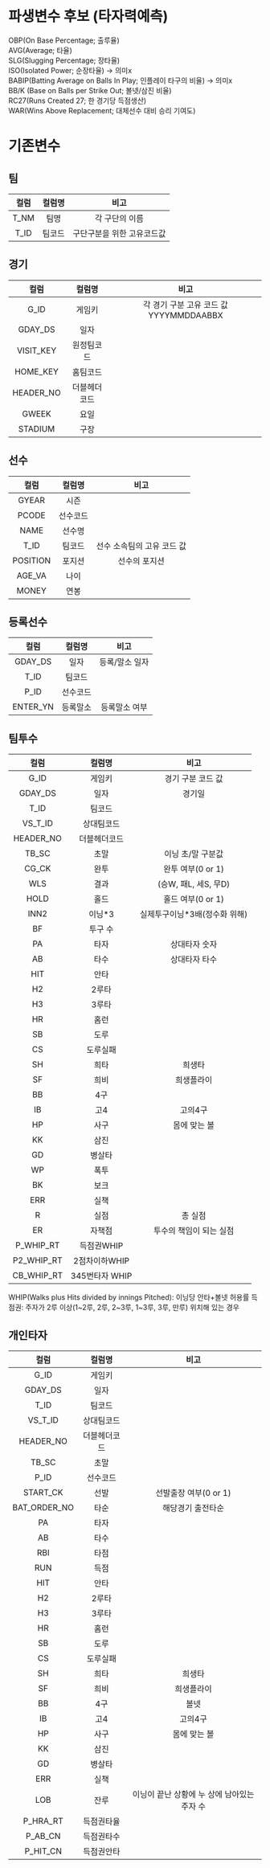 # 파생변수 후보 (타자력예측)
OBP(On Base Percentage; 출루율) <br>
AVG(Average; 타율) <br>
SLG(Slugging Percentage; 장타율) <br>
ISO(Isolated Power; 순장타율) -> 의미x <br>
BABIP(Batting Average on Balls In Play; 인플레이 타구의 비율) -> 의미x <br>
BB/K (Base on Balls per Strike Out; 볼넷/삼진 비율) <br>
RC27(Runs Created 27; 한 경기당 득점생산) <br>
WAR(Wins Above Replacement; 대체선수 대비 승리 기여도)

# 기존변수
## 팀

|컬럼|컬럼명|비고|
|:--:|:--:|:-----------:|
|T_NM|팀명|각 구단의 이름|
|T_ID|팀코드|구단구분을 위한 고유코드값|

## 경기

|컬럼|컬럼명|비고|
|:--:|:--:|:-----------:|
|G_ID|게임키|각 경기 구분 고유 코드 값 YYYYMMDDAABBX|
|GDAY_DS|일자||
|VISIT_KEY|원정팀코드||
|HOME_KEY|홈팀코드||
|HEADER_NO|더블헤더코드||
|GWEEK|요일||
|STADIUM|구장||

## 선수
|컬럼|컬럼명|비고|
|:--:|:--:|:-----------:|
|GYEAR|시즌||
|PCODE|선수코드||
|NAME|선수명||
|T_ID|팀코드|선수 소속팀의 고유 코드 값|
|POSITION|포지션|선수의 포지션|
|AGE_VA|나이||
|MONEY|연봉||


## 등록선수
|컬럼|컬럼명|비고|
|:-------:|:-----:|:-------------------:|
|GDAY_DS|일자|등록/말소 일자|
|T_ID|팀코드||
|P_ID|선수코드||
|ENTER_YN|등록말소|등록말소 여부|

## 팀투수
|컬럼|컬럼명|비고|
|:-------:|:-----:|:-------------------:|
|G_ID|게임키|경기 구분 코드 값|
|GDAY_DS|일자|경기일|
|T_ID|팀코드||
|VS_T_ID|상대팀코드||
|HEADER_NO|더블헤더코드||
|TB_SC|초말|이닝 초/말 구분값|
|CG_CK|완투|완투 여부(0 or 1)|
|WLS|결과|(승W, 패L, 세S, 무D)|
|HOLD|홀드|홀드 여부(0 or 1)|
|INN2|이닝*3|실제투구이닝*3배(정수화 위해)|
|BF|투구 수||
|PA|타자|상대타자 숫자|
|AB|타수|상대타자 타수|
|HIT|안타||
|H2|2루타||
|H3|3루타||
|HR|홈런||
|SB|도루||
|CS|도루실패||
|SH|희타|희생타|
|SF|희비|희생플라이|
|BB|4구||
|IB|고4|고의4구|
|HP|사구|몸에 맞는 볼|
|KK|삼진||
|GD|병살타||
|WP|폭투||
|BK|보크||
|ERR|실책||
|R|실점|총 실점|
|ER|자책점|투수의 책임이 되는 실점|
|P_WHIP_RT|득점권WHIP||
|P2_WHIP_RT|2점차이하WHIP||
|CB_WHIP_RT|345번타자 WHIP||

WHIP(Walks plus Hits divided by innings Pitched): 이닝당 안타+볼넷 허용률
득점권: 주자가 2루 이상(1~2루, 2루, 2~3루, 1~3루, 3루, 만루) 위치해 있는 경우

## 개인타자
|컬럼|컬럼명|비고|
|:-------:|:-----:|:-------------------:|
|G_ID|게임키||
|GDAY_DS|일자||
|T_ID|팀코드||
|VS_T_ID|상대팀코드||
|HEADER_NO|더블헤더코드||
|TB_SC|초말||
|P_ID|선수코드||
|START_CK|선발|선발출장 여부(0 or 1)|
|BAT_ORDER_NO|타순|해당경기 출전타순|
|PA|타자||
|AB|타수||
|RBI|타점||
|RUN|득점||
|HIT|안타||
|H2|2루타||
|H3|3루타||
|HR|홈런||
|SB|도루||
|CS|도루실패||
|SH|희타|희생타|
|SF|희비|희생플라이|
|BB|4구|볼넷|
|IB|고4|고의4구|
|HP|사구|몸에 맞는 볼|
|KK|삼진||
|GD|병살타||
|ERR|실책||
|LOB|잔루|이닝이 끝난 상황에 누 상에 남아있는 주자 수|
|P_HRA_RT|득점권타율||
|P_AB_CN|득점권타수||
|P_HIT_CN|득점권안타||
